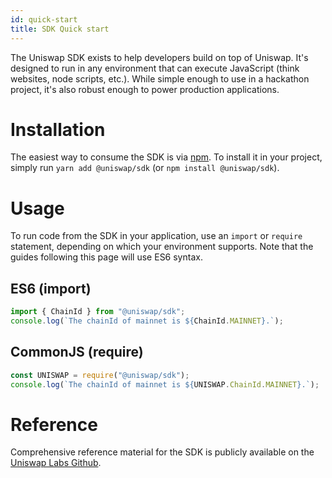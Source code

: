 ```yaml
---
id: quick-start
title: SDK Quick start
---
```


The Uniswap SDK exists to help developers build on top of Uniswap. It's designed to run in any environment that can execute JavaScript (think websites, node scripts, etc.). While simple enough to use in a hackathon project, it's also robust enough to power production applications.

# Installation

The easiest way to consume the SDK is via [npm](https://github.com/Uniswap/uniswap-v2-sdk). To install it in your project, simply run `yarn add @uniswap/sdk` (or `npm install @uniswap/sdk`).

# Usage

To run code from the SDK in your application, use an `import` or `require` statement, depending on which your environment supports. Note that the guides following this page will use ES6 syntax.

## ES6 (import)

```typescript
import { ChainId } from "@uniswap/sdk";
console.log(`The chainId of mainnet is ${ChainId.MAINNET}.`);
```

## CommonJS (require)

```typescript
const UNISWAP = require("@uniswap/sdk");
console.log(`The chainId of mainnet is ${UNISWAP.ChainId.MAINNET}.`);
```

# Reference

Comprehensive reference material for the SDK is publicly available on the [Uniswap Labs Github](https://github.com/Uniswap).

